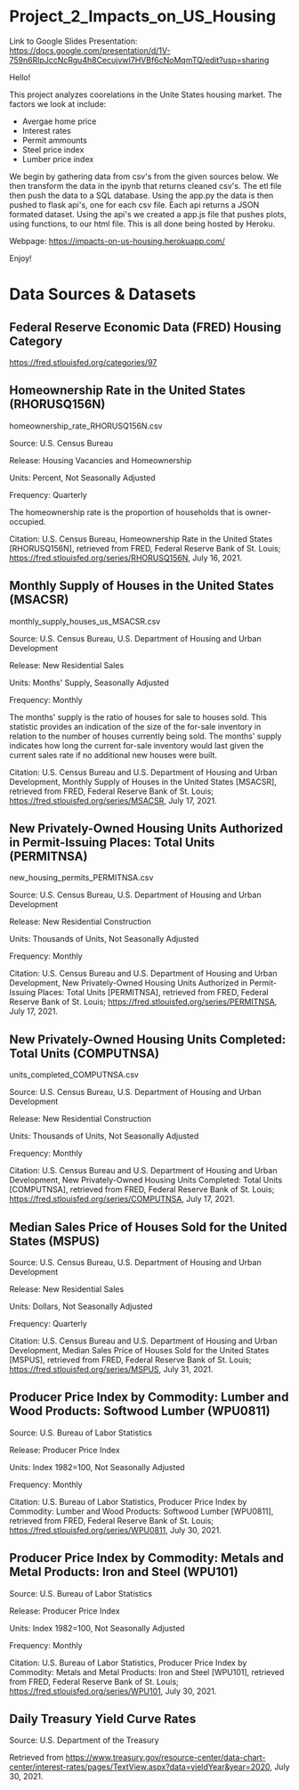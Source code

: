 # Project_2_Impacts_on_US_Housing

Link to Google Slides Presentation: https://docs.google.com/presentation/d/1V-759n6RlpJccNcRgu4h8CecujvwI7HVBf6cNoMqmTQ/edit?usp=sharing

Hello! 

This project analyzes coorelations in the Unite States housing market. The factors we look at include: 

- Avergae home price
- Interest rates
- Permit ammounts
- Steel price index
- Lumber price index


We begin by gathering data from csv's from the given sources below. We then transform the data in the ipynb that returns cleaned csv's. The etl file then push the data to a SQL database. Using the app.py the data is then pushed to flask api's, one for each csv file. Each api returns a JSON formated dataset. Using the api's we created a app.js file that pushes plots, using functions, to our html file. This is all done being hosted by Heroku. 

Webpage: https://impacts-on-us-housing.herokuapp.com/

Enjoy!

# Data Sources & Datasets

## Federal Reserve Economic Data (FRED) Housing Category

https://fred.stlouisfed.org/categories/97

## Homeownership Rate in the United States (RHORUSQ156N)

homeownership_rate_RHORUSQ156N.csv

Source: U.S. Census Bureau  

Release: Housing Vacancies and Homeownership  

Units:  Percent, Not Seasonally Adjusted

Frequency:  Quarterly

The homeownership rate is the proportion of households that is owner-occupied.

Citation:
U.S. Census Bureau, Homeownership Rate in the United States [RHORUSQ156N], retrieved from FRED, Federal Reserve Bank of St. Louis; https://fred.stlouisfed.org/series/RHORUSQ156N, July 16, 2021.

## Monthly Supply of Houses in the United States (MSACSR)

monthly_supply_houses_us_MSACSR.csv

Source: U.S. Census Bureau, U.S. Department of Housing and Urban Development

Release: New Residential Sales  

Units:  Months' Supply, Seasonally Adjusted

Frequency:  Monthly

The months' supply is the ratio of houses for sale to houses sold. This statistic provides an indication of the size of the for-sale inventory in relation to the number of houses currently being sold. The months' supply indicates how long the current for-sale inventory would last given the current sales rate if no additional new houses were built.

Citation:
U.S. Census Bureau and U.S. Department of Housing and Urban Development, Monthly Supply of Houses in the United States [MSACSR], retrieved from FRED, Federal Reserve Bank of St. Louis; https://fred.stlouisfed.org/series/MSACSR, July 17, 2021.

## New Privately-Owned Housing Units Authorized in Permit-Issuing Places: Total Units (PERMITNSA)

new_housing_permits_PERMITNSA.csv

Source: U.S. Census Bureau, U.S. Department of Housing and Urban Development

Release: New Residential Construction  

Units:  Thousands of Units, Not Seasonally Adjusted

Frequency:  Monthly

Citation:
U.S. Census Bureau and U.S. Department of Housing and Urban Development, New Privately-Owned Housing Units Authorized in Permit-Issuing Places: Total Units [PERMITNSA], retrieved from FRED, Federal Reserve Bank of St. Louis; https://fred.stlouisfed.org/series/PERMITNSA, July 17, 2021.

## New Privately-Owned Housing Units Completed: Total Units (COMPUTNSA)

units_completed_COMPUTNSA.csv

Source: U.S. Census Bureau, U.S. Department of Housing and Urban Development  

Release: New Residential Construction  

Units:  Thousands of Units, Not Seasonally Adjusted

Frequency:  Monthly

Citation:
U.S. Census Bureau and U.S. Department of Housing and Urban Development, New Privately-Owned Housing Units Completed: Total Units [COMPUTNSA], retrieved from FRED, Federal Reserve Bank of St. Louis; https://fred.stlouisfed.org/series/COMPUTNSA, July 17, 2021.

## Median Sales Price of Houses Sold for the United States (MSPUS)

Source: U.S. Census Bureau, U.S. Department of Housing and Urban Development  

Release: New Residential Sales

Units:  Dollars, Not Seasonally Adjusted

Frequency:  Quarterly

Citation:
U.S. Census Bureau and U.S. Department of Housing and Urban Development, Median Sales Price of Houses Sold for the United States [MSPUS], retrieved from FRED, Federal Reserve Bank of St. Louis; https://fred.stlouisfed.org/series/MSPUS, July 31, 2021.

## Producer Price Index by Commodity: Lumber and Wood Products: Softwood Lumber (WPU0811)

Source: U.S. Bureau of Labor Statistics  

Release: Producer Price Index  

Units:  Index 1982=100, Not Seasonally Adjusted

Frequency:  Monthly

Citation:
U.S. Bureau of Labor Statistics, Producer Price Index by Commodity: Lumber and Wood Products: Softwood Lumber [WPU0811], retrieved from FRED, Federal Reserve Bank of St. Louis; https://fred.stlouisfed.org/series/WPU0811, July 30, 2021.

## Producer Price Index by Commodity: Metals and Metal Products: Iron and Steel (WPU101)

Source: U.S. Bureau of Labor Statistics  

Release: Producer Price Index  

Units:  Index 1982=100, Not Seasonally Adjusted

Frequency:  Monthly

Citation:
U.S. Bureau of Labor Statistics, Producer Price Index by Commodity: Metals and Metal Products: Iron and Steel [WPU101], retrieved from FRED, Federal Reserve Bank of St. Louis; https://fred.stlouisfed.org/series/WPU101, July 30, 2021.

## Daily Treasury Yield Curve Rates

Source: U.S. Department of the Treasury

Retrieved from https://www.treasury.gov/resource-center/data-chart-center/interest-rates/pages/TextView.aspx?data=yieldYear&year=2020, July 30, 2021.
